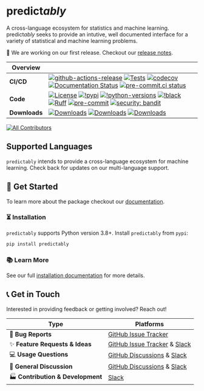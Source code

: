 # predict*ably*
A cross-language ecosystem for statistics and machine learning. predict*ably* seeks to provide an intutive,
well documented interface for a variety of statistical and machine learning problems.

:seedling: We are working on our first release. Checkout our
[release notes](https://predictably.org/en/latest/changelog.html).

| Overview | |
|---|---|
| **CI/CD** | [![github-actions-release](https://img.shields.io/github/actions/workflow/status/predict-ably/predictably/release.yml?logo=github&label=build%20%28release%29)](https://github.com/predict-ably/predictably/actions/workflows/release.yml) [![Tests](https://github.com/predict-ably/predictably/actions/workflows/test.yml/badge.svg?branch=main&label=build%202%28main%29)](https://github.com/predict-ably/predictably/actions/workflows/test.yml) [![codecov](https://codecov.io/gh/predict-ably/predictably/branch/main/graph/badge.svg?token=2J424NLO82)](https://codecov.io/gh/predict-ably/predictably) [![Documentation Status](https://readthedocs.org/projects/predictably/badge/?version=latest)](https://predictably.readthedocs.io/en/latest/?badge=latest) [![pre-commit.ci status](https://results.pre-commit.ci/badge/github/predict-ably/predictably/main.svg)](https://results.pre-commit.ci/latest/github/predict-ably/predictably/main) |
| **Code** |  [![License](https://img.shields.io/badge/License-BSD_3--Clause-yellow.svg)](https://github.com/predict-ably/predictably/blob/main/LICENSE) [![!pypi](https://img.shields.io/pypi/v/predictably?color=orange)](https://pypi.org/project/predictably/)  [![!python-versions](https://img.shields.io/pypi/pyversions/predictably)](https://www.python.org/) [![!black](https://img.shields.io/badge/code%20style-black-000000.svg)](https://github.com/psf/black) [![Ruff](https://img.shields.io/endpoint?url=https://raw.githubusercontent.com/astral-sh/ruff/main/assets/badge/v2.json)](https://github.com/astral-sh/ruff) [![pre-commit](https://img.shields.io/badge/pre--commit-enabled-brightgreen?logo=pre-commit)](https://github.com/pre-commit/pre-commit) [![security: bandit](https://img.shields.io/badge/security-bandit-yellow.svg)](https://github.com/PyCQA/bandit) |
| **Downloads**| [![Downloads](https://static.pepy.tech/personalized-badge/predictably?period=week&units=international_system&left_color=grey&right_color=blue&left_text=weekly%20(pypi))](https://pepy.tech/project/predictably) [![Downloads](https://static.pepy.tech/personalized-badge/predictably?period=month&units=international_system&left_color=grey&right_color=blue&left_text=monthly%20(pypi))](https://pepy.tech/project/predictably) [![Downloads](https://static.pepy.tech/personalized-badge/predictably?period=total&units=international_system&left_color=grey&right_color=blue&left_text=cumulative%20(pypi))](https://pepy.tech/project/predictably) |

<!-- ALL-CONTRIBUTORS-BADGE:START - Do not remove or modify this section -->
[![All Contributors](https://img.shields.io/badge/all_contributors-13-orange.svg?style=flat-square)](#contributors)
<!-- ALL-CONTRIBUTORS-BADGE:END -->


## Supported Languages

`predictably` intends to provide a cross-language ecosystem for machine learning. Check back for updates on our multi-language support.

## :rocket: Get Started

To learn more about the package checkout our [documentation](https://predictably.org/en/latest/).

### :hourglass_flowing_sand: Installation

`predictably` supports Python version 3.8+. Install `predictably` from `pypi`:

```bash
pip install predictably
```

### :books: Learn More

See our full [installation documentation](https://www.predictably.org/en/latest/installation.html) for more details.

## :telephone_receiver: Get in Touch

Interested in providing feedback or getting involved? Reach out!

| Type                                | Platforms                        |
|-------------------------------------|----------------------------------|
| 🐛 **Bug Reports**                  | [GitHub Issue Tracker]           |
| ✨ **Feature Requests & Ideas**      | [GitHub Issue Tracker] & [Slack] |
| 💻 **Usage Questions**              | [GitHub Discussions] & [Slack]   |
| 💬 **General Discussion**           | [GitHub Discussions] & [Slack]   |
| 🏭 **Contribution & Development**   | [Slack]                          |

[GitHub Issue Tracker]: https://github.com/predict-ably/predictably/issues
[GitHub Discussions]: https://github.com/predict-ably/predictably/discussions
[Slack]: https://join.slack.com/t/predict-ably/shared_invite/zt-21ezi33ip-WGJCUBCWc5yVrr6FOsARaw"
